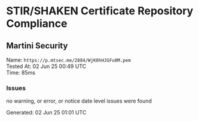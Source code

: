 # STIR/SHAKEN Certificate Repository Compliance

## Martini Security

Name: `https://p.mtsec.me/2884/WjK0hHJGFu0M.pem`\
Tested At: 02 Jun 25 00:49 UTC\
Time: 85ms

### Issues

no warning, or error, or notice date level issues were found

Generated: 02 Jun 25 01:01 UTC